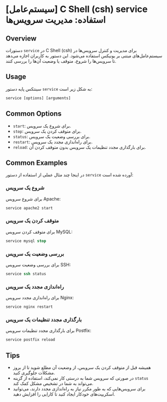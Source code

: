 # [سیستم‌عامل] C Shell (csh) service استفاده: مدیریت سرویس‌ها

## Overview
دستورات `service` در C Shell (csh) برای مدیریت و کنترل سرویس‌ها در سیستم‌عامل‌های مبتنی بر یونیکس استفاده می‌شود. این دستور به کاربران اجازه می‌دهد تا سرویس‌ها را شروع، متوقف یا وضعیت آن‌ها را بررسی کنند.

## Usage
سینتکس پایه دستور `service` به شکل زیر است:

```csh
service [options] [arguments]
```

## Common Options
- `start`: برای شروع یک سرویس.
- `stop`: برای متوقف کردن یک سرویس.
- `status`: برای بررسی وضعیت یک سرویس.
- `restart`: برای راه‌اندازی مجدد یک سرویس.
- `reload`: برای بارگذاری مجدد تنظیمات یک سرویس بدون متوقف کردن آن.

## Common Examples
در اینجا چند مثال عملی از استفاده از دستور `service` آورده شده است:

### شروع یک سرویس
برای شروع سرویس Apache:

```csh
service apache2 start
```

### متوقف کردن یک سرویس
برای متوقف کردن سرویس MySQL:

```csh
service mysql stop
```

### بررسی وضعیت یک سرویس
برای بررسی وضعیت سرویس SSH:

```csh
service ssh status
```

### راه‌اندازی مجدد یک سرویس
برای راه‌اندازی مجدد سرویس Nginx:

```csh
service nginx restart
```

### بارگذاری مجدد تنظیمات یک سرویس
برای بارگذاری مجدد تنظیمات سرویس Postfix:

```csh
service postfix reload
```

## Tips
- همیشه قبل از متوقف کردن یک سرویس، از وضعیت آن مطلع شوید تا از بروز مشکلات جلوگیری کنید.
- در صورتی که سرویس شما به درستی کار نمی‌کند، استفاده از گزینه `status` می‌تواند به شما در تشخیص مشکل کمک کند.
- برای سرویس‌هایی که به طور مکرر نیاز به راه‌اندازی مجدد دارند، می‌توانید اسکریپت‌های خودکار ایجاد کنید تا کارایی را افزایش دهید.